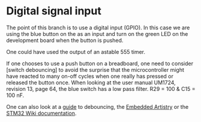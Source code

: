# Digital signal input
The point of this branch is to use a digital input (GPIO).
In this case we are using the blue button on the as an input and turn on the green LED on the development board when the button is pushed.

One could have used the output of an astable 555 timer.

If one chooses to use a push button on a breadboard, one need to consider [switch debouncing] to avoid the surprise that the microcontroller might have reacted to many on-off cycles when one really has pressed or released the button once.
When looking at the user manual UM1724, revision 13, page 64, the blue switch has a low pass filter.
R29 = 100 & C15 = 100 nF.

One can also look at a [guide](https://my.eng.utah.edu/~cs5780/debouncing.pdf) to debouncing, the [Embedded Artistry](https://embeddedartistry.com/blog/2018/06/04/demystifying-microcontroller-gpio-settings/) or the [STM32 Wiki documentation](https://wiki.st.com/stm32mcu/wiki/GPIO_feature_overview).
